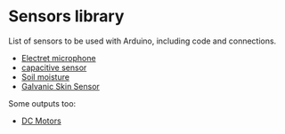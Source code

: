 # Sensors library


List of sensors to be used with Arduino, including code and connections. 

- [Electret microphone](electret_microphone)
- [capacitive sensor](capacitive)
- [Soil moisture](moisture_soil)
- [Galvanic Skin Sensor](gsr)

Some outputs too:
- [DC Motors](dc-motor)


